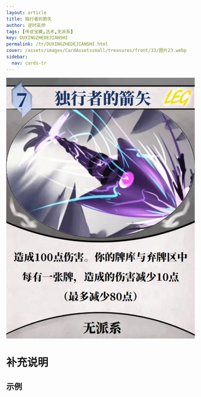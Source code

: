```yaml
---
layout: article
title: 独行者的箭矢
author: 逆时巫师
tags: [传说宝藏,法术,无派系]
key: DUXINGZHEDEJIANSHI
permalink: /tr/DUXINGZHEDEJIANSHI.html
cover: /assets/images/CardAssetssmall/treasures/front/33/图片23.webp
sidebar:
  nav: cards-tr
---
```

![](/assets/images/CardAssets/treasures/front/33/图片23.webp)

# 补充说明



## 示例
> 